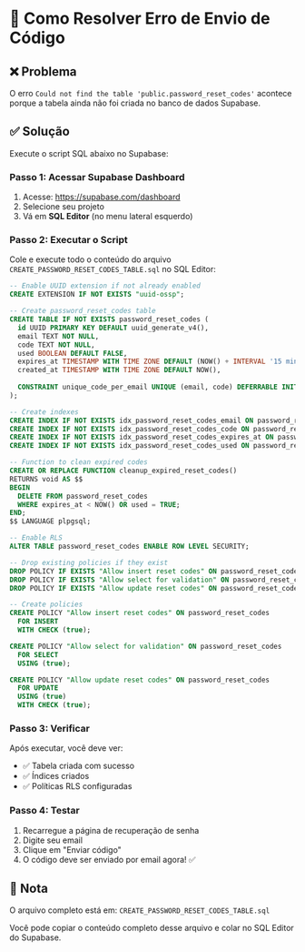 # 🔧 Como Resolver Erro de Envio de Código

## ❌ Problema

O erro `Could not find the table 'public.password_reset_codes'` acontece porque a tabela ainda não foi criada no banco de dados Supabase.

## ✅ Solução

Execute o script SQL abaixo no Supabase:

### **Passo 1: Acessar Supabase Dashboard**

1. Acesse: https://supabase.com/dashboard
2. Selecione seu projeto
3. Vá em **SQL Editor** (no menu lateral esquerdo)

### **Passo 2: Executar o Script**

Cole e execute todo o conteúdo do arquivo `CREATE_PASSWORD_RESET_CODES_TABLE.sql` no SQL Editor:

```sql
-- Enable UUID extension if not already enabled
CREATE EXTENSION IF NOT EXISTS "uuid-ossp";

-- Create password_reset_codes table
CREATE TABLE IF NOT EXISTS password_reset_codes (
  id UUID PRIMARY KEY DEFAULT uuid_generate_v4(),
  email TEXT NOT NULL,
  code TEXT NOT NULL,
  used BOOLEAN DEFAULT FALSE,
  expires_at TIMESTAMP WITH TIME ZONE DEFAULT (NOW() + INTERVAL '15 minutes'),
  created_at TIMESTAMP WITH TIME ZONE DEFAULT NOW(),
  
  CONSTRAINT unique_code_per_email UNIQUE (email, code) DEFERRABLE INITIALLY DEFERRED
);

-- Create indexes
CREATE INDEX IF NOT EXISTS idx_password_reset_codes_email ON password_reset_codes(email);
CREATE INDEX IF NOT EXISTS idx_password_reset_codes_code ON password_reset_codes(code);
CREATE INDEX IF NOT EXISTS idx_password_reset_codes_expires_at ON password_reset_codes(expires_at);
CREATE INDEX IF NOT EXISTS idx_password_reset_codes_used ON password_reset_codes(used);

-- Function to clean expired codes
CREATE OR REPLACE FUNCTION cleanup_expired_reset_codes()
RETURNS void AS $$
BEGIN
  DELETE FROM password_reset_codes 
  WHERE expires_at < NOW() OR used = TRUE;
END;
$$ LANGUAGE plpgsql;

-- Enable RLS
ALTER TABLE password_reset_codes ENABLE ROW LEVEL SECURITY;

-- Drop existing policies if they exist
DROP POLICY IF EXISTS "Allow insert reset codes" ON password_reset_codes;
DROP POLICY IF EXISTS "Allow select for validation" ON password_reset_codes;
DROP POLICY IF EXISTS "Allow update reset codes" ON password_reset_codes;

-- Create policies
CREATE POLICY "Allow insert reset codes" ON password_reset_codes
  FOR INSERT
  WITH CHECK (true);

CREATE POLICY "Allow select for validation" ON password_reset_codes
  FOR SELECT
  USING (true);

CREATE POLICY "Allow update reset codes" ON password_reset_codes
  FOR UPDATE
  USING (true)
  WITH CHECK (true);
```

### **Passo 3: Verificar**

Após executar, você deve ver:
- ✅ Tabela criada com sucesso
- ✅ Índices criados
- ✅ Políticas RLS configuradas

### **Passo 4: Testar**

1. Recarregue a página de recuperação de senha
2. Digite seu email
3. Clique em "Enviar código"
4. O código deve ser enviado por email agora! ✅

## 📝 Nota

O arquivo completo está em: `CREATE_PASSWORD_RESET_CODES_TABLE.sql`

Você pode copiar o conteúdo completo desse arquivo e colar no SQL Editor do Supabase.

